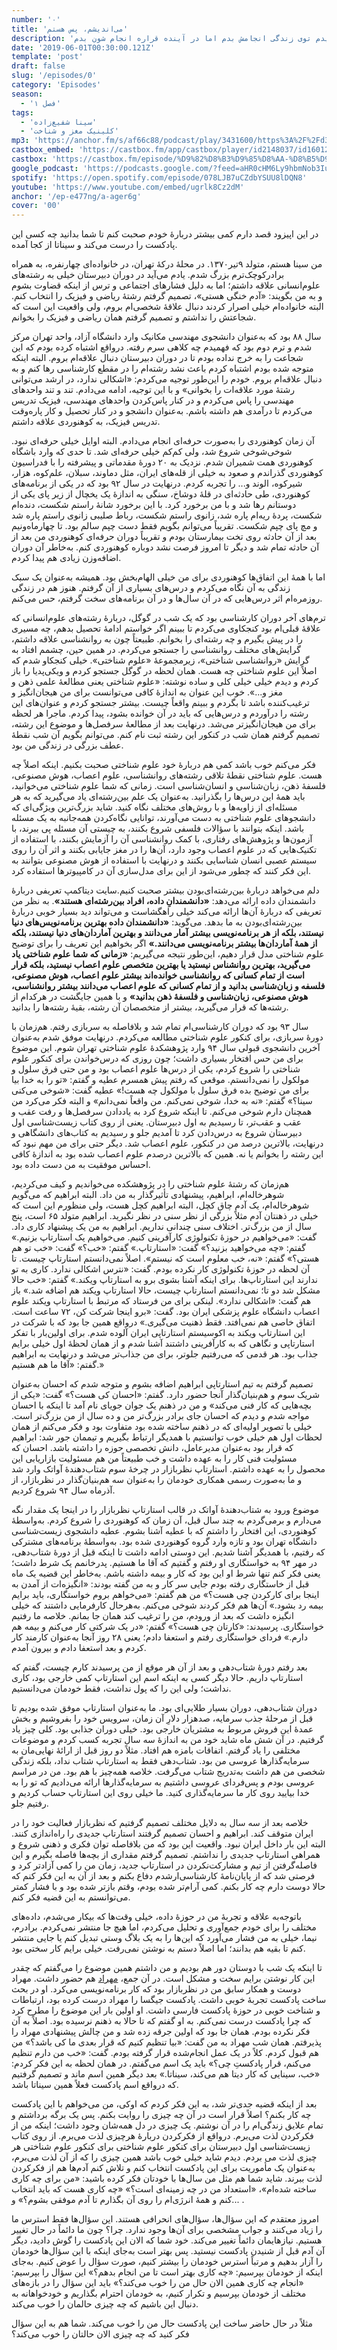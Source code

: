 ```yaml
---
number: '۰'
title: 'می‌اندیشم، پس هستم'
description: 'حتی یک درصد فکر نمی کردم یک روز پادکست بسازم! چیزی که ترسناکه اینه که چه چیزهای دیگه ای هست که الان یک درصد احتمال نمیدم توی زندگی انجامش بدم اما در آینده قراره انجام شون بدم.'
date: '2019-06-01T00:30:00.121Z'
template: 'post'
draft: false
slug: '/episodes/0'
category: 'Episodes'
season:
  - 'فصل ۱'
tags:
  - 'سینا شفیع‌زاده'
  - 'کلینیک مغز و شناخت'
mp3: 'https://anchor.fm/s/af66c88/podcast/play/3431600/https%3A%2F%2Fd3ctxlq1ktw2nl.cloudfront.net%2Fproduction%2F2019-5-1%2F16263824-44100-2-86d7d377643b8.mp3'
castbox_embed: 'https://castbox.fm/app/castbox/player/id2148037/id160129180'
castbox: 'https://castbox.fm/episode/%D9%82%D8%B3%D9%85%D8%AA-%D8%B5%D9%81%D8%B1%3A-%D9%85%DB%8C%E2%80%8C%D8%A7%D9%86%D8%AF%DB%8C%D8%B4%D9%85%D8%8C-%D9%BE%D8%B3-%D9%87%D8%B3%D8%AA%D9%85-id2148037-id160129180'
google_podcast: 'https://podcasts.google.com/?feed=aHR0cHM6Ly9hbmNob3IuZm0vcy9hZjY2Yzg4L3BvZGNhc3QvcnNz&episode=Y2I0ZDc2NDgtYzJmMS0xZTdkLWNkZGItZjYyOGMzNjU2ZDlh'
spotify: 'https://open.spotify.com/episode/078LJB7uCZdbYSUU8lDQN8'
youtube: 'https://www.youtube.com/embed/ugrlk8Cz2dM'
anchor: '/ep-e477ng/a-ager6g'
cover: '00'
---
```


در این اپیزود قصد دارم کمی بیشتر دربارۀ خودم صحبت کنم تا شما بدانید چه کسی این پادکست را درست می‌کند و سیناتا از کجا آمده.

من سینا هستم، متولد ۹تیر۱۳۷۰. در محلۀ درکۀ تهران، در خانواده‌ای چهارنفره، به همراه برادرکوچک‌ترم بزرگ شدم. یادم می‌آید در دوران دبیرستان خیلی به رشته‌های علوم‌انسانی علاقه داشتم؛ اما به دلیل فشارهای اجتماعی‌ و ترس از اینکه قضاوت بشوم و به من بگویند: «آدم خنگی هستی»، تصمیم گرفتم رشتۀ ریاضی و فیزیک را انتخاب کنم. البته خانواده‌ام خیلی اصرار کردند دنبال علاقۀ شخصی‌ام بروم، ولی واقعیت این است که شجاعتش را نداشتم و تصمیم گرفتم همان ریاضی و فیزیک را بخوانم.

سال ۸۸ بود که به‌عنوان دانشجوی مهندسی مکانیک وارد دانشگاه آزاد، واحد تهران مرکز شدم و ترم دوم بود که فهمیدم چه کلاهی سرم رفته.
درواقع اشتباه کرده بودم که این شجاعت را به خرج نداده بودم تا در دوران دبیرستان دنبال علاقه‌ام بروم. البته اینکه متوجه شده بودم اشتباه کردم باعث نشد رشته‌ام را در مقطع کارشناسی رها کنم و به دنبال علاقه‌ام بروم. خودم را این‌طور توجیه می‌کردم: «اشکالی ندارد، در ارشد می‌توانی رشتۀ مورد علاقه‌ات را بخوانی» و با این توجیه، ادامه می‌دادم. تند و تند واحدهای مهندسی را پاس می‌کردم و در کنار پاس‌کردن واحدهای مهندسی، فیزیک تدریس می‌کردم تا درآمدی هم داشته باشم. به‌عنوان دانشجو و در کنار تحصیل و کار پاره‌وقت تدریس فیزیک، به کوهنوردی علاقه‌ داشتم.

آن زمان کوهنوردی را به‌صورت حرفه‌ای انجام می‌دادم. البته اوایل خیلی حرفه‌ای نبود. شوخی‌شوخی شروع شد، ولی کم‌کم خیلی حرفه‌ای شد. تا حدی که وارد باشگاه کوهنوردی همت شمیران شدم. نزدیک به ۲۰ دورۀ مقدماتی و پیشرفته را با فدراسیون کوهنوردی گذراندم و صعود به خیلی از قله‌های ایران، مثل دماوند، سبلان، علم‌کوه، هزار، شیرکوه، الوند و... را تجربه کردم. درنهایت در سال ۹۲ بود که در یکی از برنامه‌های کوهنوردی، طی حادثه‌ای در قلۀ دوشاخ، سنگی به اندازۀ یک یخچال از زیر پای یکی از دوستانم رها شد و با من برخورد کرد. با این برخورد شانۀ راستم شکست، دنده‌ام شکست، پردۀ ریه‌ام پاره شد، زانوی راستم شکست، رباط صلیبی زانوی راستم پاره شد و مچ پای چپم شکست. تقریباً می‌توانم بگویم فقط دست چپم سالم بود. تا چهار‌ماه‌و‌نیم بعد از آن حادثه روی تخت بیمارستان بودم و تقریباً دوران حرفه‌ای کوهنوردی من بعد از آن حادثه تمام شد و دیگر تا امروز فرصت نشد دوباره کوهنوردی کنم. به‌خاطر آن دوران اضافه‌وزن زیادی هم پیدا کردم.

اما با همۀ این اتفاق‌ها کوهنوردی برای من خیلی الهام‌بخش بود. همیشه به‌عنوان یک سبک زندگی به آن نگاه می‌کردم و درس‌های بسیاری از آن گرفتم. هنوز هم در زندگی روزمره‌ام اثر درس‌هایی که در آن سال‌ها و در آن برنامه‌های سخت گرفتم، حس می‌کنم.

ترم‌های آخر دوران کارشناسی بود که یک شب در گوگل، دربارۀ رشته‌های علوم‌انسانی که علاقۀ قبلی‌ام بود کنجکاوی می‌کردم تا ببینم اگر خواستم ادامۀ تحصیل بدهم، چه مسیری را در پیش بگیرم و چه رشته‌ای را بخوانم. طبیعتاً چون به روانشناسی علاقه داشتم، گرایش‌های مختلف روانشناسی را جستجو می‌کردم. در همین حین، چشمم افتاد به گرایش «روانشناسی شناختی»، زیرمجموعۀ «علوم شناختی». خیلی کنجکاو شدم که اصلاً این علوم شناختی چه هست. همان لحظه در گوگل جستجو کردم و ویکی‌پدیا را باز کردم و دیدم خیلی خیلی کلی و ساده نوشته: «علوم شناختی یعنی مطالعۀ علمی ذهن و مغز و...». خوب این عنوان به اندازۀ کافی می‌توانست برای من هیجان‌انگیز و ترغیب‌کننده باشد تا بگردم و ببینم واقعاً چیست. بیشتر جستجو کردم و عنوان‌های این رشته را درآوردم و درس‌هایی که باید در آن خوانده بشود، پیدا کردم. ماجرا هر لحظه برای من هیجان‌انگیزتر می‌شد. درنهایت بعد از مطالعۀ سرفصل‌ها و موضوع این رشته، تصمیم گرفتم همان شب در کنکور این رشته ثبت نام کنم. می‌توانم بگویم آن شب نقطۀ عطف بزرگی در زندگی من بود.

فکر می‌کنم خوب باشد کمی هم دربارۀ خود علوم شناختی صحبت بکنیم. اینکه اصلاً چه هست. علوم شناختی نقطۀ تلاقی رشته‌های روانشناسی، علوم اعصاب، هوش مصنوعی، فلسفۀ ذهن، زبان‌شناسی و انسان‌شناسی است. زمانی که شما علوم شناختی می‌خوانید، باید همۀ این درس‌ها را بگذرانید. به‌عنوان یک علم بین‌رشته‌ای یاد می‌گیرید که به هر مسئله‌ای از زاویه‌ها و با روش‌‌های مختلف نگاه کنید. شاید بزرگ‌ترین ویژگی‌ای که دانشجوهای علوم شناختی به دست می‌آورند، توانایی نگاه‌کردن همه‌جانبه به یک مسئله باشد. اینکه بتوانند با سؤالات فلسفی شروع بکنند، به چیستی آن مسئله پی ببرند، با آزمون‌ها و پژوهش‌های رفتاری، با کمک روانشناسی آن را آزمایش بکنند، با استفاده از تکنیک‌هایی که در علوم اعصاب وجود دارد، آن‌ها را در مغز جایابی بکنند و اثر آن را روی سیستم عصبی انسان شناسایی بکنند و درنهایت با استفاده از هوش مصنوعی بتوانند به این فکر کنند که چطور می‌شود از این برای مدل‌سازی آن در کامپیوترها استفاده کرد.

دلم می‌خواهد دربارۀ بین‌رشته‌ای‌بودن بیشتر صحبت کنیم.سایت دیتاکمپ تعریفی دربارۀ دانشمندان داده ارائه می‌دهد: **«دانشمندانِ داده، افراد بین‌رشته‌ای هستند»**. به نظر من تعریفی که دربارۀ آن‌ها ارائه می‌کند خیلی راهگشاست و می‌تواند دید بسیار خوبی دربارۀ بین‌رشته‌ای‌بودن به ما بدهد. می‌گوید: **«دانشمندان داده بهترین برنامه‌نویس‌های دنیا نیستند، بلکه از هر برنامه‌نویسی بیشتر آمار می‌دانند و بهترین آماردان‌های دنیا نیستند، بلکه از همۀ آماردان‌ها بیشتر برنامه‌نویسی می‌دانند.»** اگر بخواهیم این تعریف را برای توضیح علوم شناختی مدل قرار دهیم، این‌طور نتیجه می‌گیریم: **«زمانی که شما علوم شناختی یاد می‌گیرید، بهترین روانشناس نیستید یا بهترین متخصص علوم اعصاب نیستید، بلکه قرار است از تمام کسانی که روانشناسی خوانده‌اند بیشتر علوم اعصاب، هوش مصنوعی، فلسفه و زبان‌شناسی بدانید و از تمام کسانی که علوم اعصاب می‌دانند بیشتر روانشناسی، هوش مصنوعی، زبان‌شناسی و فلسفۀ ذهن بدانید»** و با همین جایگشت در هرکدام از رشته‌ها که قرار می‌گیرید، بیشتر از متخصصان آن رشته، بقیۀ رشته‌ها را بدانید.

سال ۹۳ بود که دوران کارشناسی‌ام تمام شد و بلافاصله به سربازی رفتم. هم‌زمان با دورۀ سربازی، برای کنکور علوم شناختی مطالعه می‌کردم. درنهایت موفق شدم به‌عنوان آخرین دانشجوی قبولی سال ۹۴ وارد پژوهشکدۀ علوم شناختی تهران شوم. این موضوع برای من حس افتخار بسیاری داشت؛ چون روزی که درس‌خواندن برای کنکور علوم شناختی را شروع کردم، یکی از درس‌ها علوم اعصاب بود و من حتی فرق سلول و مولکول را نمی‌دانستم. موقعی که رفتم پیش همسرم عطیه و گفتم: «تو را به خدا بیا برای من توضیح بده فرق سلول با مولکول چه هست!» عطیه گفت: «شوخی می‌کنی سینا؟» گفتم: «نه به خدا، شوخی نمی‌کنم. من واقعاً نمی‌دانم» و البته فکر می‌کرد من همچنان دارم شوخی می‌کنم. تا اینکه شروع کرد به یاددادن سرفصل‌ها و رفت عقب و عقب و عقب‌تر، تا رسیدیم به اول دبیرستان. یعنی از روی کتاب زیست‌شناسی اول دبیرستان شروع به درس‌دادن کرد تا آمدیم جلو و رسیدیم به کتاب‌های دانشگاهی و درنهایت، بالاترین درصد من در کنکور، علوم اعصاب شد. دیگر حتی برای من مهم نبود که این رشته را بخوانم یا نه. همین که بالاترین درصدم علوم اعصاب شده بود به اندازۀ کافی احساس موفقیت به من دست داده بود.

هم‌زمان که رشتۀ علوم شناختی را در پژوهشکده می‌خواندیم و کیف می‌کردیم، شوهرخاله‌ام، ابراهیم، پیشنهادی تأثیرگذار به من داد. البته ابراهیم که می‌گویم شوهرخاله‌ام، یک آدم چاق کچل، البته ابراهیم کچل هست، ولی منظورم این است که خیلی در ذهنتان آدم مثلاً بزرگی از نظر سنی در نظر نگیرید. ابراهیم متولد ۶۵ است، پنج سال از من بزرگ‌تر. اختلاف سنی چندانی نداریم. ابراهیم به من یک پیشنهاد کاری داد. گفت: «می‌خواهیم در حوزۀ تکنولوژی کارآفرینی کنیم. می‌خواهیم یک استارتاپ بزنیم.» گفتم: «چه می‌خواهید بزنید؟» گفت: «استارتاپ.» گفتم: «خب؟» گفت: «خب تو هم هستی؟» گفتم: «نه، خب معلوم است که نیستم». اصلاً نمی‌دانستم استارتاپ چیست. تا آن لحظه در حوزۀ تکنولوژی کار نکرده بودم. گفت: «نترس اشکالی ندارد. کاری به تو ندارند این استارتاپ‌ها. برای اینکه آشنا بشوی برو به استارتاپ ویکند.» گفتم: «خب حالا مشکل شد دو تا؛ نمی‌دانستم استارتاپ چیست، حالا استارتاپ ویکند هم اضافه شد.» باز هم گفت: «اشکالی ندارد». لینکی برای من فرستاد که مرتبط با استارتاپ ویکند علوم اعصاب دانشگاه علوم پزشکی ایران بود. گفت: «برو اینجا شرکت کن، ۷۲ ساعت است. اتفاق خاصی هم نمی‌افتد. فقط ذهنیت می‌گیری.» درواقع همین جا بود که با شرکت در این استارتاپ ویکند به اکوسیستم استارتاپی ایران آلوده شدم. برای اولین‌بار با تفکر استارتاپی و نگاهی که به کارآفرینی داشتند آشنا شدم و از همان لحظۀ اول خیلی برایم جذاب بود. هر قدمی که می‌رفتیم جلوتر، برای من جذاب‌تر می‌شد و درنهایت به ابراهیم گفتم: «آقا ما هم هستیم.»

تصمیم گرفتم به تیم استارتاپی ابراهیم اضافه بشوم و متوجه شدم که احسان به‌عنوان شریک سوم و هم‌بنیان‌گذار آنجا حضور دارد. گفتم: «احسان کی هست؟» گفت: «یکی از بچه‌هایی که کار فنی می‌کند» و من در ذهنم یک جوان جویای نام آمد تا اینکه با احسان مواجه شدم و دیدم که احسان جای برادر بزرگ‌تر من و ده سال از من بزرگ‌تر است. خیلی با تصویر اولیه‌ای که در ذهنم ساخته شده بود متفاوت بود و فکر می‌کنم از همان لحظات اول هم خیلی خوب توانستیم با همدیگر ارتباط بگیریم و تیممان جور شد: ابراهیم که قرار بود به‌عنوان مدیرعامل، دانش تخصصی حوزه را داشته باشد. احسان که مسئولیت فنی کار را به عهده داشت و خب طبیعتاً من هم مسئولیت بازاریابی این محصول را به عهده داشتم. استارتاپ نظربازار در چرخۀ سوم شتاب‌دهندۀ آواتک وارد شد و ما به‌صورت رسمی همکاری خودمان را به‌عنوان سه هم‌بنیان‌گذار در نظربازار، از آذرماه سال ۹۴ شروع کردیم.

موضوع ورود به شتاب‌دهندۀ آواتک در قالب استارتاپ نظربازار را در اینجا یک مقدار نگه می‌دارم و برمی‌گردم به چند سال قبل، آن زمان که کوهنوردی را شروع کردم. به‌واسطۀ کوهنوردی، این افتخار را داشتم که با عطیه آشنا بشوم. عطیه دانشجوی زیست‌شناسی دانشگاه تهران بود و تازه وارد گروه کوهنوردی شده بود. به‌واسطۀ برنامه‌های مشترکی که رفتیم، با همدیگر آشنا شدیم. این دوستی ادامه داشت تا اینکه قبل از دورۀ شتاب‌دهی، در مهر ۹۴ به خواستگاری او رفتم و گفتیم که آقا ما هستیم. پدرخانمم یک شرط داشت؛ یعنی فکر کنم تنها شرط او این بود که کار و بیمه داشته باشم. به‌خاطر این قضیه یک ماه قبل از خاستگاری رفته بودم جایی سر کار و به من گفته بودند: «انگیزه‌ات از آمدن به اینجا برای کارکردن چی هست؟» من هم گفتم: «می‌خواهم بروم خواستگاری، باید برایم بیمه رد بشود.» آن‌ها هم فکر کردند شوخی می‌کنم. به‌هر‌حال کارفرمایی داشتند که خیلی انگیزه داشت که بعد از ورودم، من را ترغیب کند همان جا بمانم. خلاصه ما رفتیم خواستگاری. پرسیدند: «کارتان چی هست؟» گفتم: «در یک شرکتی کار می‌کنم و بیمه هم دارم.» فردای خواستگاری رفتم و استعفا دادم؛ یعنی ۲۸ روز آنجا به‌عنوان کارمند کار کردم و بعد استعفا دادم و بیرون آمدم.

بعد رفتم دورۀ شتاب‌دهی و بعد از آن هر موقع از من پرسیدند کارم چیست، گفتم که استارتاپ داریم. حالا دیگر کسی به اینکه اسم این استارتاپ کمی خارجی بود، کاری نداشت؛ ولی این را که پول نداشت، فقط خودمان می‌دانستیم.

دوران شتاب‌دهی، دوران بسیار طلایی‌ای بود. ما به‌عنوان استارتاپ موفق شده بودیم تا قبل از مرحلۀ جذب سرمایه، صدهزار دلارِ آن زمان، سرویس خود را بفروشیم و بخش عمدۀ این فروش مربوط به مشتریان خارجی بود. خیلی دوران جذابی بود. کلی چیز یاد گرفتیم. در آن شش ماه شاید خود من به اندازۀ سه سال تجربه کسب کردم و موضوعات مختلفی را یاد گرفتم. اتفاقات بامزه هم افتاد. مثلاً دو روز قبل از ارائۀ نهایی‌مان به سرمایه‌گذارها عروسی من بود. شتاب‌دهی فقط به استارتاپ شتاب نداد، بلکه زندگی شخصی من هم داشت به‌تدریج شتاب می‌گرفت. خلاصه همه‌چیز با هم بود. من در مراسم عروسی بودم و پس‌فردای عروسی داشتیم به سرمایه‌گذارها ارائه می‌دادیم که تو را به خدا بیایید روی کار ما سرمایه‌گذاری کنید. ما خیلی روی این استارتاپ حساب کردیم و رفتیم جلو.

خلاصه بعد از سه سال به دلایل مختلف تصمیم گرفتیم که نظربازار فعالیت خود را در ایران متوقف کند. ابراهیم و احسان تصمیم گرفتند استارتاپ جدیدی را راه‌اندازی کنند. البته این بار داخل ایران نبود. واقعیت این بود که من بلافاصله توان فکری و ذهنی شروع و همراهی استارتاپ جدیدی را نداشتم. تصمیم گرفتم مقداری از بچه‌ها فاصله بگیرم و این فاصله‌گرفتن از تیم و مشارکت‌نکردن در استارتاپ جدید، زمان من را کمی آزادتر کرد و فرصتی شد که از پایان‌نامۀ کارشناسی‌ارشدم دفاع بکنم و بعد از آن به این فکر کنم که حالا دوست دارم چه کار بکنم. کمی آرام‌تر شده بودم، وقتم بازتر شده بود و با فشار کمتر می‌توانستم به این قضیه فکر کنم.

با‌توجه‌به علاقه و تجربۀ من در حوزۀ داده، خیلی وقت‌ها که بیکار می‌شدم، داده‌های مختلف را برای خودم جمع‌آوری و تحلیل می‌کردم، اما هیچ جا منتشر نمی‌کردم. برادرم، نیما، خیلی به من فشار می‌آورد که این‌ها را به یک بلاگ وستی تبدیل کنم یا جایی منتشر کنم تا بقیه هم بدانند؛ اما اصلاً دستم به نوشتن نمی‌رفت. خیلی برایم کار سختی بود.

تا اینکه یک شب با دوستان دور هم بودیم و من داشتم همین موضوع را می‌گفتم که چقدر این کار نوشتن برایم سخت و مشکل است. در آن جمع، [مهراد](https://jourlog.xyz) هم حضور داشت. مهراد دوست و همکار سابق من در نظربازار بود که کار برنامه‌نویسی می‌کرد. او در بحث ساخت پادکست تجربۀ خوبی داشت. پادکست جیگسا را مهراد درست کرده بود، ارتباطات و شناخت خوبی در حوزۀ پادکست فارسی داشت. او اولین بار این موضوع را مطرح کرد که چرا پادکست درست نمی‌کنم. به او گفتم که تا حالا به ذهنم نرسیده بود. اصلاً به آن فکر نکرده بودم. همان جا بود که اولین جرقه زده شد و من چالش پیشنهادی مهراد را پذیرفتم. همان شب مهراد به من گفت: «بیا تنظیم کنیم که قرار بعدی‌ ما کی باشد؟» من هم قبول کردم. کلاً در یک عمل انجام‌شده قرار گرفته بودم. گفت: «خب من دارم تنظیم می‌کنم، قرار پادکستِ چی؟» باید یک اسم می‌گفتم. در همان لحظه به این فکر کردم: «خب، سینایی که کار دیتا هم می‌کند، سیناتا.» بعد دیگر همین اسم ماند و تصمیم گرفتیم که درواقع اسم پادکست فعلاً همین سیناتا باشد.

بعد از اینکه قضیه جدی‌تر شد، به این فکر کردم که اوکی، من می‌خواهم با این پادکست چه کار بکنم؟ اصلاً قرار است در آن چه چیزی را روایت بکنم. پس یک برگه برداشتم و تمام علایق زندگی‌ام را در آن نوشتم. یک چیزی در دل همه‌شان وجود داشت؛ اینکه من از فکرکردن لذت می‌برم. درواقع از فکرکردن دربارۀ هرچیزی لذت می‌برم. از روی کتاب زیست‌شناسی اول دبیرستان برای کنکور علوم شناختی برای کنکور علوم شناختی هر چیزی لذت می بردم. دیدم شاید خیلی خوب باشد همین چیزی را که از آن لذت می‌برم، به‌عنوان یک مأموریت برای این پادکست انتخاب کنم و تلاش کنم آدم‌ها هم از فکرکردن لذت ببرند. شاید شما هم مثل من سال‌ها با خودتان فکر کرده باشید: «من برای چه کاری ساخته شده‌ام»، «استعداد من در چه زمینه‌ای است؟» «چه کاری هست که باید انتخاب کنم و همۀ انرژی‌ام را روی آن بگذارم تا آدم موفقی بشوم؟» و... .

امروز معتقدم که این سؤال‌ها، سؤال‌های انحرافی هستند. این سؤال‌ها فقط استرس ما را زیاد می‌کنند و جواب مشخصی برای آن‌ها وجود ندارد. چرا؟ چون ما دائماً در حال تغییر هستیم. نیازهایمان دائماً تغییر می‌کند. خود شما که الان این پادکست را گوش دادید، دیگر آن آدم قبل از شنیدن پادکست نیستید. پس بهتر است به‌جای اینکه با این سؤال‌ها خودمان را آزار بدهیم و مرتباً استرس خودمان را بیشتر کنیم، صورت سؤال را عوض کنیم. به‌جای اینکه از خودمان بپرسیم: «چه کاری بهتر است تا من انجام بدهم؟» این سؤال را بپرسیم: «انجام چه کاری همین الان حال من را خوب می‌کند؟» باید این سؤال را در بازه‌های مختلف از خودمان بپرسیم و تکرار کنیم، به خودمان احترام بگذاریم و خودخواهانه به دنبال این باشیم که چه چیزی حالمان را خوب می‌کند.

مثلاً در حال حاضر ساخت این پادکست حال من را خوب می‌کند. شما هم به این سؤال فکر کنید که چه چیزی الان حالتان را خوب می‌کند؟
